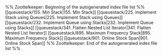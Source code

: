 %% Zoottelkeeper: Beginning of the autogenerated index file list  %%
 [[queuestack/155. Min Stack|155. Min Stack]]
 [[queuestack/225. Implement Stack using Queues|225. Implement Stack using Queues]]
 [[queuestack/232. Implement Queue using Stacks|232. Implement Queue using Stacks]]
 [[queuestack/341. Flatten Nested List Iterator|341. Flatten Nested List Iterator]]
 [[queuestack/895. Maximum Frequency Stack|895. Maximum Frequency Stack]]
 [[queuestack/901. Online Stock Span|901. Online Stock Span]]
%% Zoottelkeeper: End of the autogenerated index file list  %%
